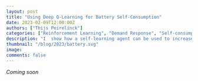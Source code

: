 ```yaml
---
layout: post
title: "Using Deep Q-Learning for Battery Self-Consumption"
date: 2023-02-09T12:00:00Z
authors: ["Thijs Peirelinck"]
categories: ["Reinforcement Learning", "Demand Response", "Self-consumption"]
description: "I  show how a self-learning agent can be used to increase residential self-consumption."
thumbnail: "/blog/2023/battery.svg"
image: 
comments: false
---
```


*Coming soon*